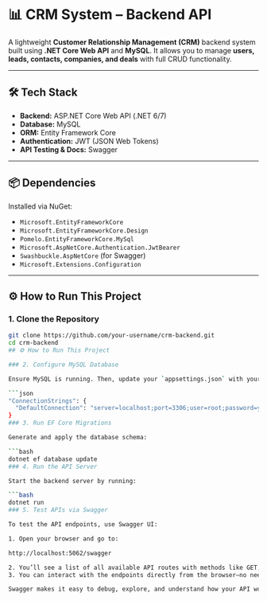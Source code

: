 # 📊 CRM System – Backend API

A lightweight **Customer Relationship Management (CRM)** backend system built using **.NET Core Web API** and **MySQL**. It allows you to manage **users, leads, contacts, companies, and deals** with full CRUD functionality.

---

## 🛠 Tech Stack

- **Backend:** ASP.NET Core Web API (.NET 6/7)  
- **Database:** MySQL  
- **ORM:** Entity Framework Core  
- **Authentication:** JWT (JSON Web Tokens)  
- **API Testing & Docs:** Swagger  

---

## 📦 Dependencies

Installed via NuGet:

- `Microsoft.EntityFrameworkCore`  
- `Microsoft.EntityFrameworkCore.Design`  
- `Pomelo.EntityFrameworkCore.MySql`  
- `Microsoft.AspNetCore.Authentication.JwtBearer`  
- `Swashbuckle.AspNetCore` (for Swagger)  
- `Microsoft.Extensions.Configuration`

---

## ⚙️ How to Run This Project

### 1. Clone the Repository

```bash
git clone https://github.com/your-username/crm-backend.git
cd crm-backend
## ⚙️ How to Run This Project

### 2. Configure MySQL Database

Ensure MySQL is running. Then, update your `appsettings.json` with your database credentials:

```json
"ConnectionStrings": {
  "DefaultConnection": "server=localhost;port=3306;user=root;password=yourpassword;database=crm_db"
}
### 3. Run EF Core Migrations

Generate and apply the database schema:

```bash
dotnet ef database update
### 4. Run the API Server

Start the backend server by running:

```bash
dotnet run
### 5. Test APIs via Swagger

To test the API endpoints, use Swagger UI:

1. Open your browser and go to:

http://localhost:5062/swagger

2. You’ll see a list of all available API routes with methods like GET, POST, PUT, DELETE.
3. You can interact with the endpoints directly from the browser—no need for tools like Postman.

Swagger makes it easy to debug, explore, and understand how your API works in real-time.
